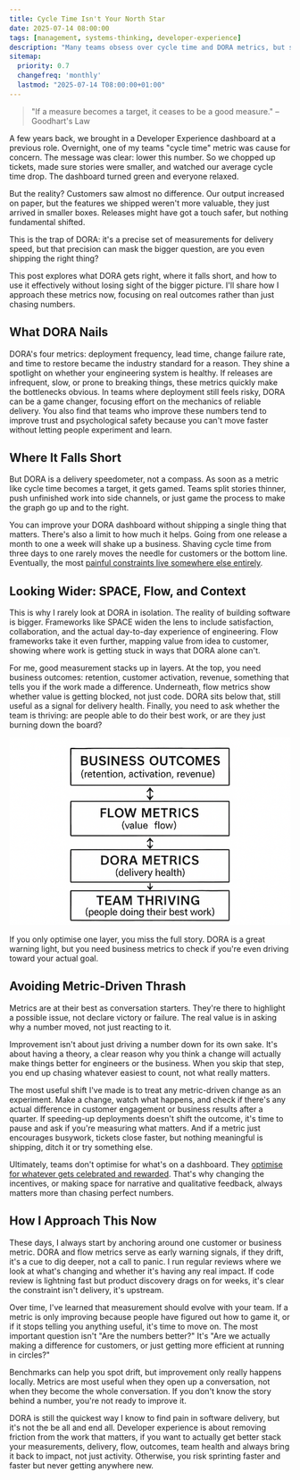 ```yaml
---
title: Cycle Time Isn't Your North Star
date: 2025-07-14 08:00:00
tags: [management, systems-thinking, developer-experience]
description: "Many teams obsess over cycle time and DORA metrics, but speed alone isn't a strategy. This post explores why these metrics are useful signals, not your true north and how to anchor measurement in real outcomes, not just dashboards."
sitemap:
  priority: 0.7
  changefreq: 'monthly'
  lastmod: "2025-07-14 T08:00:00+01:00"
---
```


> "If a measure becomes a target, it ceases to be a good measure." – Goodhart's Law

A few years back, we brought in a Developer Experience dashboard at a previous role. Overnight, one of my teams "cycle time" metric was cause for concern. The message was clear: lower this number. So we chopped up tickets, made sure stories were smaller, and watched our average cycle time drop. The dashboard turned green and everyone relaxed.

But the reality? Customers saw almost no difference. Our output increased on paper, but the features we shipped weren't more valuable, they just arrived in smaller boxes. Releases might have got a touch safer, but nothing fundamental shifted.

This is the trap of DORA: it's a precise set of measurements for delivery speed, but that precision can mask the bigger question, are you even shipping the right thing?

This post explores what DORA gets right, where it falls short, and how to use it effectively without losing sight of the bigger picture. I'll share how I approach these metrics now, focusing on real outcomes rather than just chasing numbers.

## What DORA Nails

DORA's four metrics: deployment frequency, lead time, change failure rate, and time to restore became the industry standard for a reason. They shine a spotlight on whether your engineering system is healthy. If releases are infrequent, slow, or prone to breaking things, these metrics quickly make the bottlenecks obvious. In teams where deployment still feels risky, DORA can be a game changer, focusing effort on the mechanics of reliable delivery. You also find that teams who improve these numbers tend to improve trust and psychological safety because you can't move faster without letting people experiment and learn.

## Where It Falls Short

But DORA is a delivery speedometer, not a compass. As soon as a metric like cycle time becomes a target, it gets gamed. Teams split stories thinner, push unfinished work into side channels, or just game the process to make the graph go up and to the right.

You can improve your DORA dashboard without shipping a single thing that matters. There's also a limit to how much it helps. Going from one release a month to one a week will shake up a business. Shaving cycle time from three days to one rarely moves the needle for customers or the bottom line. Eventually, the most [painful constraints live somewhere else entirely](/optimising-teams-with-theory-of-constraints).

## Looking Wider: SPACE, Flow, and Context

This is why I rarely look at DORA in isolation. The reality of building software is bigger. Frameworks like SPACE widen the lens to include satisfaction, collaboration, and the actual day-to-day experience of engineering. Flow frameworks take it even further, mapping value from idea to customer, showing where work is getting stuck in ways that DORA alone can't.

For me, good measurement stacks up in layers. At the top, you need business outcomes: retention, customer activation, revenue, something that tells you if the work made a difference. Underneath, flow metrics show whether value is getting blocked, not just code. DORA sits below that, still useful as a signal for delivery health. Finally, you need to ask whether the team is thriving: are people able to do their best work, or are they just burning down the board?

![A black-and-white diagram with four stacked boxes labeled: Business Outcomes, Flow Metrics, DORA Metrics, and Team Thriving. Double-headed vertical arrows connect each box, showing two-way influence between the layers](/assets/images/dora-flow-diagram.png)

If you only optimise one layer, you miss the full story. DORA is a great warning light, but you need business metrics to check if you're even driving toward your actual goal.

## Avoiding Metric-Driven Thrash

Metrics are at their best as conversation starters. They're there to highlight a possible issue, not declare victory or failure. The real value is in asking why a number moved, not just reacting to it.

Improvement isn't about just driving a number down for its own sake. It's about having a theory, a clear reason why you think a change will actually make things better for engineers or the business. When you skip that step, you end up chasing whatever easiest to count, not what really matters.

The most useful shift I've made is to treat any metric-driven change as an experiment. Make a change, watch what happens, and check if there's any actual difference in customer engagement or business results after a quarter. If speeding-up deployments doesn't shift the outcome, it's time to pause and ask if you're measuring what matters. And if a metric just encourages busywork, tickets close faster, but nothing meaningful is shipping, ditch it or try something else.

Ultimately, teams don't optimise for what's on a dashboard. They [optimise for whatever gets celebrated and rewarded](/culture-follows-incentives.md). That's why changing the incentives, or making space for narrative and qualitative feedback, always matters more than chasing perfect numbers.

## How I Approach This Now

These days, I always start by anchoring around one customer or business metric. DORA and flow metrics serve as early warning signals, if they drift, it's a cue to dig deeper, not a call to panic. I run regular reviews where we look at what's changing and whether it's having any real impact. If code review is lightning fast but product discovery drags on for weeks, it's clear the constraint isn't delivery, it's upstream.

Over time, I've learned that measurement should evolve with your team. If a metric is only improving because people have figured out how to game it, or if it stops telling you anything useful, it's time to move on. The most important question isn't "Are the numbers better?" It's "Are we actually making a difference for customers, or just getting more efficient at running in circles?"

Benchmarks can help you spot drift, but improvement only really happens locally. Metrics are most useful when they open up a conversation, not when they become the whole conversation. If you don't know the story behind a number, you're not ready to improve it.

DORA is still the quickest way I know to find pain in software delivery, but it's not the be all and end all. Developer experience is about removing friction from the work that matters, if you want to actually get better stack your measurements, delivery, flow, outcomes, team health and always bring it back to impact, not just activity. Otherwise, you risk sprinting faster and faster but never getting anywhere new.

